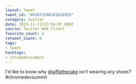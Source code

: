 ```yaml
---
layout: tweet
tweet_id: "403673208181628928"
category: twitter
date: 2013-11-21T23:56:07.000Z
source: Twitter Web Client
favorite_count: 4
retweet_count: 0
tags:
- tweet
hashtags:
- chromedevsummit
---
```


I'd like to know why [@jaffathecake](https://twitter.com/@jaffathecake) isn't wearing any shoes? #chromedevsummit
